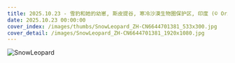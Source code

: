 ```yaml
---
title: 2025.10.23 - 雪豹和她的幼崽, 斯皮提谷, 寒冷沙漠生物圈保护区, 印度 (© Oriol Alamany/naturepl.com)
date: 2025.10.23 00:00:00
cover_index: /images/thumbs/SnowLeopard_ZH-CN6644701381_533x300.jpg
cover_detail: /images/SnowLeopard_ZH-CN6644701381_1920x1080.jpg
---
```


![SnowLeopard](/images/SnowLeopard_ZH-CN6644701381_1920x1080.jpg)

